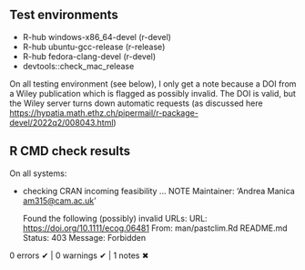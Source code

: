 ## Test environments
- R-hub windows-x86_64-devel (r-devel)
- R-hub ubuntu-gcc-release (r-release)
- R-hub fedora-clang-devel (r-devel)
- devtools::check_mac_release

On all testing environment (see below), I only get a note because a DOI from
a Wiley publication which is flagged as possibly invalid. The DOI is valid,
but the Wiley server turns down automatic requests (as discussed here https://hypatia.math.ethz.ch/pipermail/r-package-devel/2022q2/008043.html)

## R CMD check results
On all systems:

* checking CRAN incoming feasibility ... NOTE
Maintainer: ‘Andrea Manica <am315@cam.ac.uk>’

  Found the following (possibly) invalid URLs:
    URL: https://doi.org/10.1111/ecog.06481
      From: man/pastclim.Rd
            README.md
      Status: 403
      Message: Forbidden

0 errors ✔ | 0 warnings ✔ | 1 notes ✖
